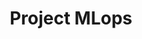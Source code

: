 ---
title: Project MLops
emoji: 🐠
colorFrom: purple
colorTo: pink
sdk: streamlit
sdk_version: 1.41.1
app_file: app.py
pinned: false
short_description: MLops
---